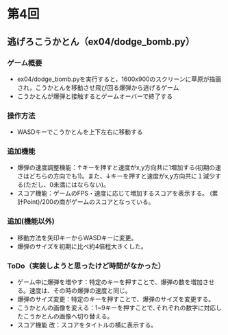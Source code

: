 # 第4回
## 逃げろこうかとん（ex04/dodge_bomb.py）
### ゲーム概要
- ex04/dodge_bomb.pyを実行すると，1600x900のスクリーンに草原が描画され，こうかとんを移動させ飛び回る爆弾から逃げるゲーム
- こうかとんが爆弾と接触するとゲームオーバーで終了する

### 操作方法
- WASDキーでこうかとんを上下左右に移動する

### 追加機能
- 爆弾の速度調整機能：↑キーを押すと速度がx,y方向共に1増加する(初期の速さはどちらの方向でも1)。また、↓キーを押すと速度がx,y方向共に１減少する(ただし、0未満にはならない)。
-  スコア機能：ゲームのFPS・速度に応じて増加するスコアを表示する。 (累計Point)/200の商がゲームのスコアとなっている。

### 追加(機能以外)
- 移動方法を矢印キーからWASDキーに変更。
- 爆弾のサイズを初期に比べ約4倍程大きくした。

### ToDo（実装しようと思ったけど時間がなかった）
- ゲーム中に爆弾を増やす：特定のキーを押すことで、爆弾の数を増加させる。速度は、その時の爆弾の速度と同じ。
- 爆弾のサイズ変更：特定のキーを押すことで、爆弾のサイズを変更する。
- こうかとんの画像を変える：1~9キーを押すことで､それぞれの数字に対応したこうかとんの画像へ切り替える。
- スコア機能 改：スコアをタイトルの横に表示する。
